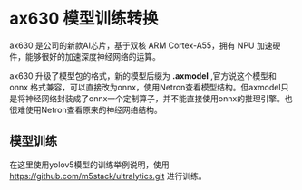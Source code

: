 # ax630 模型训练转换

ax630 是公司的新款AI芯片，基于双核 ARM Cortex-A55，拥有 NPU 加速硬件，能够很好的加速深度神经网络的运算。

ax630 升级了模型包的格式，新的模型后缀为 **.axmodel** ,官方说这个模型和 onnx 格式兼容，可以直接改为onnx，使用Netron查看模型结构。但axmodel只是将神经网络封装成了onnx一个定制算子，并不能直接使用onnx的推理引擎。也很难使用Netron查看原来的神经网络结构。

## 模型训练
在这里使用yolov5模型的训练举例说明，使用 https://github.com/m5stack/ultralytics.git 进行训练。

